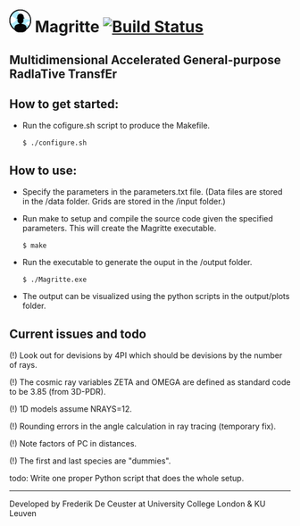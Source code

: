# ![Magritte logo](https://raw.githubusercontent.com/UCL/Magritte/master/docs/Images/Magritte_logo.png?token=AWbw4ahxpYY-sLWuJbKZ95Mhqo9xW3pYks5Z64V6wA%3D%3D)   Magritte   [![Build Status](https://travis-ci.com/UCL/Magritte.svg?token=j3NNTbFLxGaJNsSoKgCz&branch=master)](https://travis-ci.com/UCL/Magritte)

## Multidimensional Accelerated General-purpose RadIaTive TransfEr


How to get started:
-------------------

- Run the cofigure.sh script to produce the Makefile.
  ```
  $ ./configure.sh
  ```


How to use:
-----------

- Specify the parameters in the parameters.txt file.
  (Data files are stored in the /data folder.
   Grids are stored in the /input folder.)

- Run make to setup and compile the source code given the specified parameters.
  This will create the Magritte executable.
  ```
  $ make
  ```

- Run the executable to generate the ouput in the /output folder.
  ```
  $ ./Magritte.exe
  ```

- The output can be visualized using the python scripts in the output/plots folder.






Current issues and todo
-----------------------

(!) Look out for devisions by 4PI which should be devisions by the number of rays.

(!) The cosmic ray variables ZETA and OMEGA are defined as standard code to be 3.85 (from 3D-PDR).

(!) 1D models assume NRAYS=12.

(!) Rounding errors in the angle calculation in ray tracing (temporary fix).

(!) Note factors of PC in distances.

(!) The first and last species are "dummies".

todo: Write one proper Python script that does the whole setup.


-----

Developed by Frederik De Ceuster at University College London & KU Leuven
